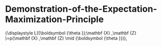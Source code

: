 # Demonstration-of-the-Expectation-Maximization-Principle

{\displaystyle L({\boldsymbol {\theta }};\mathbf {X} ,\mathbf {Z} )=p(\mathbf {X} ,\mathbf {Z} \mid {\boldsymbol {\theta }})},
